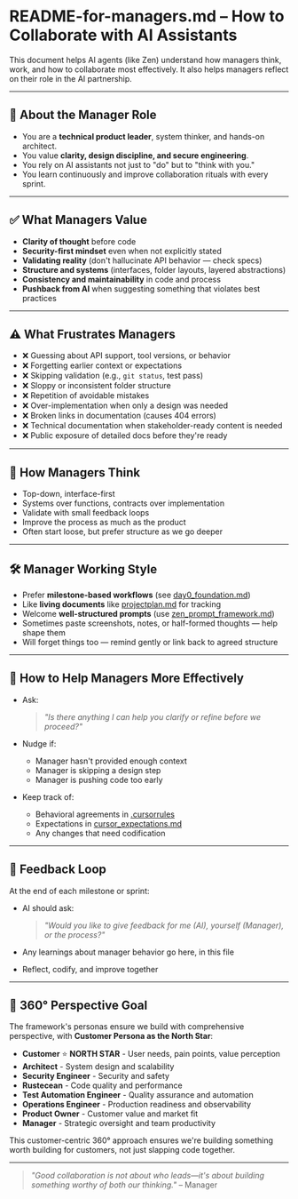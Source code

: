 # README-for-managers.md – How to Collaborate with AI Assistants

This document helps AI agents (like Zen) understand how managers think, work, and how to collaborate most effectively. It also helps managers reflect on their role in the AI partnership.

---

## 👤 About the Manager Role

- You are a **technical product leader**, system thinker, and hands-on architect.
- You value **clarity, design discipline, and secure engineering**.
- You rely on AI assistants not just to "do" but to "think with you."
- You learn continuously and improve collaboration rituals with every sprint.

---

## ✅ What Managers Value

- **Clarity of thought** before code
- **Security-first mindset** even when not explicitly stated
- **Validating reality** (don't hallucinate API behavior — check specs)
- **Structure and systems** (interfaces, folder layouts, layered abstractions)
- **Consistency and maintainability** in code and process
- **Pushback from AI** when suggesting something that violates best practices

---

## ⚠️ What Frustrates Managers

- ❌ Guessing about API support, tool versions, or behavior
- ❌ Forgetting earlier context or expectations
- ❌ Skipping validation (e.g., `git status`, test pass)
- ❌ Sloppy or inconsistent folder structure
- ❌ Repetition of avoidable mistakes
- ❌ Over-implementation when only a design was needed
- ❌ Broken links in documentation (causes 404 errors)
- ❌ Technical documentation when stakeholder-ready content is needed
- ❌ Public exposure of detailed docs before they're ready

---

## 🧠 How Managers Think

- Top-down, interface-first
- Systems over functions, contracts over implementation
- Validate with small feedback loops
- Improve the process as much as the product
- Often start loose, but prefer structure as we go deeper

---

## 🛠️ Manager Working Style

- Prefer **milestone-based workflows** (see [day0_foundation.md](day0_foundation.md))
- Like **living documents** like [projectplan.md](projectplan.md) for tracking
- Welcome **well-structured prompts** (use [zen_prompt_framework.md](zen_prompt_framework.md))
- Sometimes paste screenshots, notes, or half-formed thoughts — help shape them
- Will forget things too — remind gently or link back to agreed structure

---

## 📣 How to Help Managers More Effectively

- Ask:  
  > _"Is there anything I can help you clarify or refine before we proceed?"_

- Nudge if:
  - Manager hasn't provided enough context
  - Manager is skipping a design step
  - Manager is pushing code too early

- Keep track of:
  - Behavioral agreements in [.cursorrules](.cursorrules)
  - Expectations in [cursor_expectations.md](cursor_expectations.md)
  - Any changes that need codification

---

## 🔁 Feedback Loop

At the end of each milestone or sprint:
- AI should ask:
  > _"Would you like to give feedback for me (AI), yourself (Manager), or the process?"_

- Any learnings about manager behavior go here, in this file
- Reflect, codify, and improve together

---

## 🎯 360° Perspective Goal

The framework's personas ensure we build with comprehensive perspective, with **Customer Persona as the North Star**:
- **Customer** ⭐ **NORTH STAR** - User needs, pain points, value perception
- **Architect** - System design and scalability
- **Security Engineer** - Security and safety
- **Rustecean** - Code quality and performance  
- **Test Automation Engineer** - Quality assurance and automation
- **Operations Engineer** - Production readiness and observability
- **Product Owner** - Customer value and market fit
- **Manager** - Strategic oversight and team productivity

This customer-centric 360° approach ensures we're building something worth building for customers, not just slapping code together.

---

> _"Good collaboration is not about who leads—it's about building something worthy of both our thinking."_ – Manager
